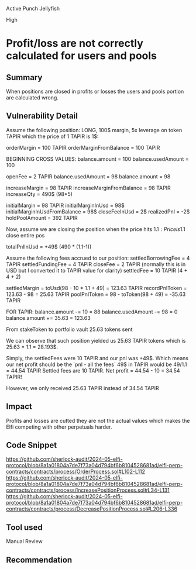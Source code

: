 Active Punch Jellyfish

High

# Profit/loss are not correctly calculated for users and pools

## Summary
When positions are closed in profits or losses the users and pools portion are calculated wrong. 
## Vulnerability Detail
Assume the following position:
LONG, 100$ margin, 5x leverage on token TAPIR which the price of 1 TAPIR is 1$:

orderMargin = 100 TAPIR
orderMarginFromBalance = 100 TAPIR

BEGINNING CROSS VALUES:
balance.amount = 100
balance.usedAmount = 100

openFee = 2 TAPIR
balance.usedAmount = 98
balance.amount = 98

increaseMargin = 98 TAPIR
increaseMarginFromBalance = 98 TAPIR
increaseQty = 490$ (98*5)

initialMargin = 98 TAPIR
initialMarginInUsd = 98$
initialMarginInUsdFromBalance = 98$
closeFeeInUsd = 2$
realizedPnl = -2$
holdPoolAmount = 392 TAPIR

Now, assume we are closing the position when the price hits 1.1$:
Price is 1.1$ close entire pos

totalPnlInUsd = +49$ (490 * (1.1-1)) 

Assume the following fees accrued to our position:
settledBorrowingFee = 4 TAPIR
settledFundingFee = 4 TAPIR
closeFee = 2 TAPIR (normally this is in USD but I converted it to TAPIR value for clarity) 
settledFee = 10 TAPIR (4 + 4 + 2) 

settledMargin = toUsd(98 - 10 * 1.1 + 49) = 123.63 TAPIR 
recordPnlToken = 123.63 - 98 = 25.63 TAPIR
poolPnlToken = 98 - toToken(98 + 49) = -35.63 TAPIR

FOR TAPIR:
balance.amount -= 10 = 88
balance.usedAmount -= 98 = 0
balance.amount += 35.63 = 123.63

From stakeToken to portfolio vault 25.63 tokens sent

We can observe that such position yielded us 25.63 TAPIR tokens which is 25.63 * 1.1 = 28.193$. 

Simply, the settledFees were 10 TAPIR and our pnl was +49$. Which means our net profit should be the `pnl - all the fees`
49$ in TAPIR would be 49/1.1 = 44.54 TAPIR
Settled fees are 10 TAPIR. 
Net profit = 44.54 - 10 = 34.54 TAPIR!

However, we only received 25.63 TAPIR instead of 34.54 TAPIR
## Impact
Profits and losses are cutted they are not the actual values which makes the Elfi competing with other perpetuals harder. 
## Code Snippet
https://github.com/sherlock-audit/2024-05-elfi-protocol/blob/8a1a01804a7de7f73a04d794bf6b8104528681ad/elfi-perp-contracts/contracts/process/OrderProcess.sol#L102-L112
https://github.com/sherlock-audit/2024-05-elfi-protocol/blob/8a1a01804a7de7f73a04d794bf6b8104528681ad/elfi-perp-contracts/contracts/process/IncreasePositionProcess.sol#L34-L131
https://github.com/sherlock-audit/2024-05-elfi-protocol/blob/8a1a01804a7de7f73a04d794bf6b8104528681ad/elfi-perp-contracts/contracts/process/DecreasePositionProcess.sol#L206-L336
## Tool used

Manual Review

## Recommendation
